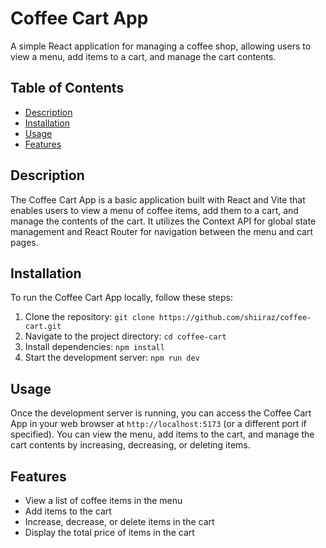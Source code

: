 # Coffee Cart App

A simple React application for managing a coffee shop, allowing users to view a menu, add items to a cart, and manage the cart contents.

## Table of Contents

- [Description](#description)
- [Installation](#installation)
- [Usage](#usage)
- [Features](#features)
  

## Description

The Coffee Cart App is a basic application built with React and Vite that enables users to view a menu of coffee items, add them to a cart, and manage the contents of the cart. It utilizes the Context API for global state management and React Router for navigation between the menu and cart pages.

## Installation

To run the Coffee Cart App locally, follow these steps:

1. Clone the repository: `git clone https://github.com/shiiraz/coffee-cart.git`
2. Navigate to the project directory: `cd coffee-cart`
3. Install dependencies: `npm install`
4. Start the development server: `npm run dev`

## Usage

Once the development server is running, you can access the Coffee Cart App in your web browser at `http://localhost:5173` (or a different port if specified). You can view the menu, add items to the cart, and manage the cart contents by increasing, decreasing, or deleting items.

## Features

- View a list of coffee items in the menu
- Add items to the cart
- Increase, decrease, or delete items in the cart
- Display the total price of items in the cart
